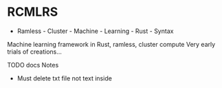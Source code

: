 # RCMLRS
- Ramless - Cluster - Machine - Learning - Rust - Syntax

Machine learning framework in Rust, ramless, cluster compute
Very early trials of creations...

 TODO docs
 Notes
 - Must delete txt file not text inside
